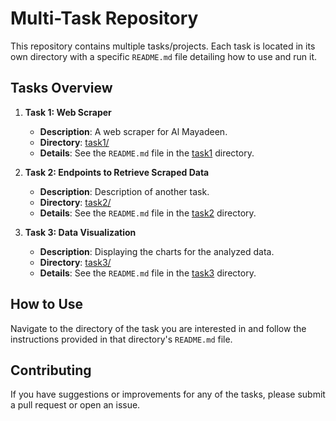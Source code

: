 # Multi-Task Repository

This repository contains multiple tasks/projects. Each task is located in its own directory with a specific `README.md` file detailing how to use and run it.

## Tasks Overview

1. **Task 1: Web Scraper**
   - **Description**: A web scraper for Al Mayadeen.
   - **Directory**: [task1/](Task1/)
   - **Details**: See the `README.md` file in the [task1](Task1/) directory.

2. **Task 2: Endpoints to Retrieve Scraped Data**
   - **Description**: Description of another task.
   - **Directory**: [task2/](Task2/)
   - **Details**: See the `README.md` file in the [task2](Task2/) directory.

3. **Task 3: Data Visualization**
   - **Description**: Displaying the charts for the analyzed data.
   - **Directory**: [task3/](Task3/)
   - **Details**: See the `README.md` file in the [task3](Task3/) directory.

## How to Use

Navigate to the directory of the task you are interested in and follow the instructions provided in that directory's `README.md` file.

## Contributing

If you have suggestions or improvements for any of the tasks, please submit a pull request or open an issue.
